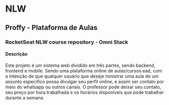 # NLW
 <h2>Proffy - Plataforma de Aulas </h2>
 
 <h3>RocketSeat NLW course repository - Omni Stack</h3>
 
 
 <h4>Descrição</h4> 
Este projeto é um sistema web dividido em três partes, sendo backend, frontend e mobile. Sendo uma plataforma online de aulas/cursos ead, com a intenção de que qualquer usuário que deseje ministrar uma aula de um assunto especifico possa divulgar seu perfil online, e assim ser contato por meio do whatsapp ou outros canais. O professor pode deixar seu contato, seu preço por hora trabalhada e os horários disponíveis que pode trabalhar durante a semana.
